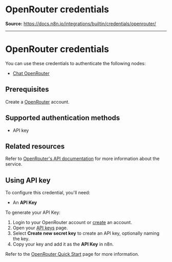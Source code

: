 # OpenRouter credentials

**Source:** https://docs.n8n.io/integrations/builtin/credentials/openrouter/

---

# OpenRouter credentials

You can use these credentials to authenticate the following nodes:

- [Chat OpenRouter](../../cluster-nodes/sub-nodes/n8n-nodes-langchain.lmchatopenrouter/)

## Prerequisites

Create a [OpenRouter](https://openrouter.ai/) account.

## Supported authentication methods

- API key

## Related resources

Refer to [OpenRouter's API documentation](https://openrouter.ai/docs/quick-start) for more information about the service.

## Using API key

To configure this credential, you'll need:

- An **API Key**

To generate your API Key:

1. Login to your OpenRouter account or [create](https://openrouter.ai/) an account.
2. Open your [API keys](https://openrouter.ai/keys) page.
3. Select **Create new secret key** to create an API key, optionally naming the key.
4. Copy your key and add it as the **API Key** in n8n.

Refer to the [OpenRouter Quick Start](https://openrouter.ai/docs/quick-start) page for more information.
